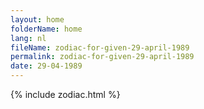 ```yaml
---
layout: home
folderName: home
lang: nl
fileName: zodiac-for-given-29-april-1989
permalink: zodiac-for-given-29-april-1989
date: 29-04-1989
---
```

{% include zodiac.html %}
